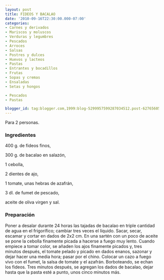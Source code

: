 ```yaml
---
layout: post
title: FIDEOS Y BACALAO
date: '2010-09-16T22:30:00.000-07:00'
categories:
- Carnes y derivados
- Mariscos y moluscos
- Verduras y legumbres
- Pescados
- Arroces
- Salsas
- Postres y dulces
- Huevos y lacteos
- Pastas
- Entrantes y bocadillos
- Frutas
- Sopas y cremas
- Ensaladas
- Setas y hongos

- Pescados
- Pastas

blogger_id: tag:blogger.com,1999:blog-5299957599287034512.post-6276560547083684456
---
```


Para 2 personas.

<h3>Ingredientes</h3>

400 g. de fideos finos,

300 g. de bacalao en salazón,

1 cebolla,

2 dientes de ajo,

1 tomate, unas hebras de azafrán,

3 dl. de fumet de pescado,

aceite de oliva virgen y sal.

<h3>Preparación</h3>

Poner a desalar durante 24 horas las tajadas de bacalao en triple cantidad de agua en el frigorífico; cambiar tres veces el líquido. Sacar, secar, escamar y cortar en dados de 2x2 cm. En una sartén con un poco de aceite se pone la cebolla finamente picada a hacerse a fuego muy lento. Cuando empiece a tomar color, se añaden los ajos finamente picados y, tres minutos después, el tomate pelado y picado en dados enanos, sazonar y dejar hacer una media hora; pasar por el chino. Colocar un cazo a fuego vivo con el fumet, la salsa de tomate y el azafrán. Borboteando, se echan los fideos. Tres minutos después, se agregan los dados de bacalao, dejar hasta que la pasta esté a punto, unos cinco minutos más.

